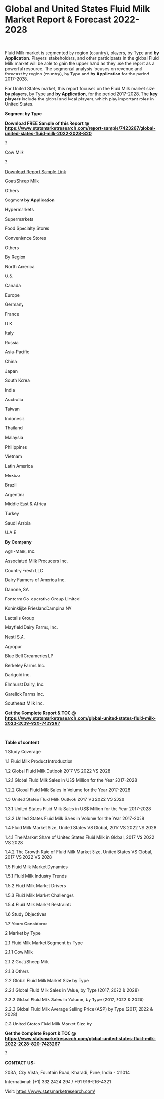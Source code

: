 <h1>Global and United States Fluid Milk Market Report & Forecast 2022-2028</h1><br/><p>Fluid Milk market is segmented by region (country), players, by Type and <strong>by Application</strong>. Players, stakeholders, and other participants in the global Fluid Milk market will be able to gain the upper hand as they use the report as a powerful resource. The segmental analysis focuses on revenue and forecast by region (country), by Type and <strong>by Application</strong> for the period 2017-2028.</p>
 
 
 
 <p>For United States market, this report focuses on the Fluid Milk market size <strong>by players</strong>, by Type and <strong>by Application</strong>, for the period 2017-2028. The <strong>key players</strong> include the global and local players, which play important roles in United States.</p>
 
 
 
 <p><strong>Segment by Type</strong></p>
 
 
 
 <div><b>Download FREE Sample of this Report @ <a href="https://www.statsmarketresearch.com/download-free-sample/7423267/global-united-states-fluid-milk-2022-2028-820">https://www.statsmarketresearch.com/report-sample/7423267/global-united-states-fluid-milk-2022-2028-820</a></b></div>
 
 
 
 <p>? </p>
 
 
 
 <p>Cow Milk</p>
 
 
 
 <p>? </p>
 
 
 
 <p><a href="https://www.statsmarketresearch.com/download-free-sample/7423267/global-united-states-fluid-milk-2022-2028-820">Download Report Sample Link</a></p>
 
 
 
 <p>Goat/Sheep Milk</p>
 
 
 
 <p>Others</p>
 
 
 
 <p>Segment <strong>by Application</strong></p>
 
 
 
 <p>Hypermarkets</p>
 
 
 
 <p>Supermarkets</p>
 
 
 
 <p>Food Specialty Stores</p>
 
 
 
 <p>Convenience Stores</p>
 
 
 
 <p>Others</p>
 
 
 
 <p>By Region</p>
 
 
 
 <p>North America</p>
 
 
 
 <p>U.S.</p>
 
 
 
 <p>Canada</p>
 
 
 
 <p>Europe</p>
 
 
 
 <p>Germany</p>
 
 
 
 <p>France</p>
 
 
 
 <p>U.K.</p>
 
 
 
 <p>Italy</p>
 
 
 
 <p>Russia</p>
 
 
 
 <p>Asia-Pacific</p>
 
 
 
 <p>China</p>
 
 
 
 <p>Japan</p>
 
 
 
 <p>South Korea</p>
 
 
 
 <p>India</p>
 
 
 
 <p>Australia</p>
 
 
 
 <p>Taiwan</p>
 
 
 
 <p>Indonesia</p>
 
 
 
 <p>Thailand</p>
 
 
 
 <p>Malaysia</p>
 
 
 
 <p>Philippines</p>
 
 
 
 <p>Vietnam</p>
 
 
 
 <p>Latin America</p>
 
 
 
 <p>Mexico</p>
 
 
 
 <p>Brazil</p>
 
 
 
 <p>Argentina</p>
 
 
 
 <p>Middle East & Africa</p>
 
 
 
 <p>Turkey</p>
 
 
 
 <p>Saudi Arabia</p>
 
 
 
 <p>U.A.E</p>
 
 
 
 <p><strong>By Company</strong></p>
 
 
 
 <p>Agri-Mark, Inc.</p>
 
 
 
 <p>Associated Milk Producers Inc.</p>
 
 
 
 <p>Country Fresh LLC</p>
 
 
 
 <p>Dairy Farmers of America Inc.</p>
 
 
 
 <p>Danone, SA</p>
 
 
 
 <p>Fonterra Co-operative Group Limited</p>
 
 
 
 <p>Koninklijke FrieslandCampina NV</p>
 
 
 
 <p>Lactalis Group</p>
 
 
 
 <p>Mayfield Dairy Farms, Inc.</p>
 
 
 
 <p>Nestl S.A.</p>
 
 
 
 <p>Agropur</p>
 
 
 
 <p>Blue Bell Creameries LP</p>
 
 
 
 <p>Berkeley Farms Inc.</p>
 
 
 
 <p>Darigold Inc.</p>
 
 
 
 <p>Elmhurst Dairy, Inc.</p>
 
 
 
 <p>Garelick Farms Inc.</p>
 
 
 
 <p>Southeast Milk Inc.</p>
 
 
 
 <div><b>Get the Complete Report & TOC @ <a href="https://www.statsmarketresearch.com/global-united-states-fluid-milk-2022-2028-820-7423267">https://www.statsmarketresearch.com/global-united-states-fluid-milk-2022-2028-820-7423267</a></b></div>
 
 
 
 <p><br />
 
 <b>Table of content</b></p>
 
 
 
 <p>1 Study Coverage<br />
 
 1.1 Fluid Milk Product Introduction<br />
 
 1.2 Global Fluid Milk Outlook 2017 VS 2022 VS 2028<br />
 
 1.2.1 Global Fluid Milk Sales in US$ Million for the Year 2017-2028<br />
 
 1.2.2 Global Fluid Milk Sales in Volume for the Year 2017-2028<br />
 
 1.3 United States Fluid Milk Outlook 2017 VS 2022 VS 2028<br />
 
 1.3.1 United States Fluid Milk Sales in US$ Million for the Year 2017-2028<br />
 
 1.3.2 United States Fluid Milk Sales in Volume for the Year 2017-2028<br />
 
 1.4 Fluid Milk Market Size, United States VS Global, 2017 VS 2022 VS 2028<br />
 
 1.4.1 The Market Share of United States Fluid Milk in Global, 2017 VS 2022 VS 2028<br />
 
 1.4.2 The Growth Rate of Fluid Milk Market Size, United States VS Global, 2017 VS 2022 VS 2028<br />
 
 1.5 Fluid Milk Market Dynamics<br />
 
 1.5.1 Fluid Milk Industry Trends<br />
 
 1.5.2 Fluid Milk Market Drivers<br />
 
 1.5.3 Fluid Milk Market Challenges<br />
 
 1.5.4 Fluid Milk Market Restraints<br />
 
 1.6 Study Objectives<br />
 
 1.7 Years Considered<br />
 
 2 Market by Type<br />
 
 2.1 Fluid Milk Market Segment by Type<br />
 
 2.1.1 Cow Milk<br />
 
 2.1.2 Goat/Sheep Milk<br />
 
 2.1.3 Others<br />
 
 2.2 Global Fluid Milk Market Size by Type<br />
 
 2.2.1 Global Fluid Milk Sales in Value, by Type (2017, 2022 & 2028)<br />
 
 2.2.2 Global Fluid Milk Sales in Volume, by Type (2017, 2022 & 2028)<br />
 
 2.2.3 Global Fluid Milk Average Selling Price (ASP) by Type (2017, 2022 & 2028)<br />
 
 2.3 United States Fluid Milk Market Size by</p>
 
 
 
 <div><b>Get the Complete Report & TOC @ <a href="https://www.statsmarketresearch.com/global-united-states-fluid-milk-2022-2028-820-7423267">https://www.statsmarketresearch.com/global-united-states-fluid-milk-2022-2028-820-7423267</a></b></div>
 
 
 
 <p>? </p>
 
 
 
 <p><b>CONTACT US:</b><br />
 
 203A, City Vista, Fountain Road, Kharadi, Pune, India - 411014<br />
 
 International: (+1) 332 2424 294 / +91 916-916-4321<br />
 
 Visit: <a href="https://www.statsmarketresearch.com/">https://www.statsmarketresearch.com/</a></p>